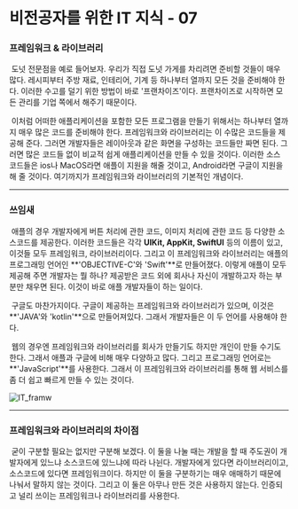 # 비전공자를 위한 IT 지식 - 07



### 프레임워크 & 라이브러리

​	도넛 전문점을 예로 들어보자. 우리가 직접 도넛 가게를 차리려면 준비할 것들이 매우 많다. 레시피부터 주방 재료, 인테리어, 기계 등 하나부터 열까지 모든 것을 준비해야 한다. 이러한 수고를 덜기 위한 방법이 바로 '프랜차이즈'이다. 프랜차이즈로 시작하면 모든 관리를 기업 쪽에서 해주기 때문이다.

​	이처럼 어떠한 애플리케이션을 포함한 모든 프로그램을 만들기 위해서는 하나부터 열까지 매우 많은 코드를 준비해야 한다. 프레임워크와 라이브러리는 이 수많은 코드들을 제공해 준다. 그러면 개발자들은 레이아웃과 같은 화면을 구성하는 코드들만 짜면 된다. 그러면 많은 코드들 없이 비교적 쉽게 애플리케이션을 만들 수 있을 것이다. 이러한 소스 코드들은 ios나 MacOS라면 애플이 지원을 해줄 것이고, Android라면 구글이 지원을 해 줄 것이다. 여기까지가 프레임워크와 라이브러리의 기본적인 개념이다.



---



### 쓰임새

​	애플의 경우 개발자에게 버튼 처리에 관한 코드, 이미지 처리에 관한 코드 등 다양한 소스코드를 제공한다. 이러한 코드들은 각각 **UIKit, AppKit, SwiftUI** 등의 이름이 있고, 이것들 모두 프레임워크, 라이브러리이다. 그리고 이 프레임워크와 라이브러리는 애플의 프로그래밍 언어인 **'OBJECTIVE-C'와 'Swift'**로 만들어졌다. 이렇게 애플이 모두 제공해 주면 개발자는 뭘 하나? 제공받은 코드 외에 회사나 자신이 개발하고자 하는 부분만 채우면 된다. 이것이 바로 애플 개발자들이 하는 일이다.

​	구글도 마찬가지이다. 구글이 제공하는 프레임워크와 라이브러리가 있으며, 이것은 **'JAVA'와 'kotlin'**으로 만들어져있다. 그래서 개발자들은 이 두 언어를 사용해야 한다. 

​	웹의 경우엔 프레임워크와 라이브러리를 회사가 만들기도 하지만 개인이 만들 수기도 한다. 그래서 애플과 구글에 비해 매우 다양하고 많다. 그리고 프로그래밍 언어로는 **'JavaScript'**를 사용한다. 그래서 이 프레임워크와 라이브러리를 통해 웹 서비스를 좀 더 쉽고 빠르게 만들 수 있는 것이다.

![IT_framw](IT_07.assets/IT_framw-16503738557152.png)



---



### 프레임워크와 라이브러리의 차이점

​	굳이 구분할 필요는 없지만 구분해 보겠다. 이 둘을 나눌 때는 개발을 할 때 주도권이 개발자에게 있느냐 소스코드에 있느냐에 따라 나뉜다. 개발자에게 있다면 라이브러리이고, 소스코드에 있다면 프레임워크이다. 하지만 이 둘을 구분하기는 매우 애매하기 때문에 나눠서 말하지 않는 것이다. 그리고 이 둘은 아무나 만든 것은 사용하지 않는다. 인증되고 널리 쓰이는 프레임워크나 라이브러리를 사용한다.
